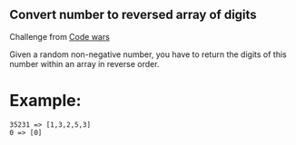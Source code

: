 ## Convert number to reversed array of digits

Challenge from [Code wars](https://www.codewars.com)

Given a random non-negative number, you have to return the digits of this number within an array in reverse order.

# Example:

```
35231 => [1,3,2,5,3]
0 => [0]
```
